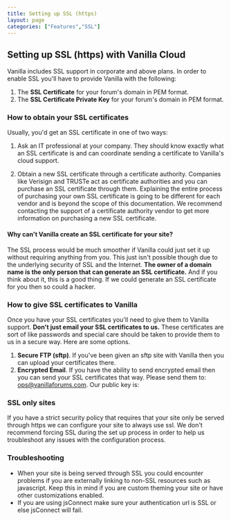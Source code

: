 ```yaml
---
title: Setting up SSL (https)
layout: page
categories: ["Features","SSL"]
---
```


## Setting up SSL (https) with Vanilla Cloud

Vanilla includes SSL support in corporate and above plans. In order to enable SSL you'll have to provide Vanilla with the following:

1. The **SSL Certificate** for your forum's domain in PEM format.
2. The **SSL Certificate Private Key** for your forum's domain in PEM format.

### How to obtain your SSL certificates

Usually, you'd get an SSL certificate in one of two ways:

1. Ask an IT professional at your company. They should know exactly what an SSL certificate is and can coordinate sending a certificate to Vanilla's cloud support.

2. Obtain a new SSL certificate through a certificate authority. Companies like Verisign and TRUSTe act as certificate authorities and you can purchase an SSL certificate through them. Explaining the entire process of purchasing your own SSL certificate is going to be different for each vendor and is beyond the scope of this documentation. We recommend contacting the support of a certificate authority vendor to get more information on purchasing a new SSL certificate.

#### Why can't Vanilla create an SSL certificate for your site?

The SSL process would be much smoother if Vanilla could just set it up without requiring anything from you. This just isn't possible though due to the underlying security of SSL and the Internet. **The owner of a domain name is the only person that can generate an SSL certificate.** And if you think about it, this is a good thing. If we could generate an SSL certificate for you then so could a hacker.

### How to give SSL certificates to Vanilla

Once you have your SSL certificates you'll need to give them to Vanilla support. **Don't just email your SSL certificates to us.** These certificates are sort of like passwords and special care should be taken to provide them to us in a secure way. Here are some options.

1. **Secure FTP (sftp)**. If you've been given an sftp site with Vanilla then you can upload your certificates there.
2. **Encrypted Email**. If you have the ability to send encrypted email then you can send your SSL certificates that way. Please send them to: ops@vanillaforums.com. Our public key is:

### SSL only sites

If you have a strict security policy that requires that your site only be served through https we can configure your site to always use ssl. We don't recommend forcing SSL during the set up process in order to help us troubleshoot any issues with the configuration process.

### Troubleshooting

* When your site is being served through SSL you could encounter problems if you are externally linking to non-SSL resources such as javascript. Keep this in mind if you are custom theming your site or have other customizations enabled.
* If you are using jsConnect make sure your authentication url is SSL or else jsConnect will fail.
